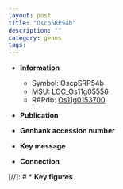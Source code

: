 ```yaml
---
layout: post
title: "OscpSRP54b"
description: ""
category: genes
tags: 
---
```


* **Information**  
    + Symbol: OscpSRP54b  
    + MSU: [LOC_Os11g05556](http://rice.uga.edu/cgi-bin/ORF_infopage.cgi?orf=LOC_Os11g05556)  
    + RAPdb: [Os11g0153700](http://rapdb.dna.affrc.go.jp/viewer/gbrowse_details/irgsp1?name=Os11g0153700)  

* **Publication**  

* **Genbank accession number**  

* **Key message**  

* **Connection**  

[//]: # * **Key figures**  


